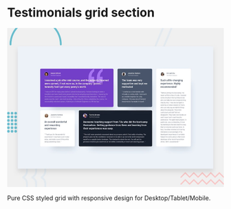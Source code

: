 # Testimonials grid section

![Design preview for the Testimonials grid section](./design/desktop-preview.jpg)

Pure CSS styled grid with responsive design for Desktop/Tablet/Mobile.
